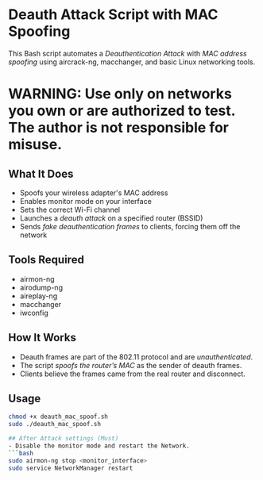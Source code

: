 # Deauth Attack Script with MAC Spoofing

This Bash script automates a *Deauthentication Attack* with *MAC address spoofing* using aircrack-ng, macchanger, and basic Linux networking tools.

# WARNING: Use only on networks you own or are authorized to test. The author is not responsible for misuse.

## What It Does

- Spoofs your wireless adapter's MAC address
- Enables monitor mode on your interface
- Sets the correct Wi-Fi channel
- Launches a *deauth attack* on a specified router (BSSID)
- Sends *fake deauthentication frames* to clients, forcing them off the network

## Tools Required

- airmon-ng
- airodump-ng
- aireplay-ng
- macchanger
- iwconfig

## How It Works

- Deauth frames are part of the 802.11 protocol and are *unauthenticated*.
- The script *spoofs the router’s MAC* as the sender of deauth frames.
- Clients believe the frames came from the real router and disconnect.

## Usage

```bash
chmod +x deauth_mac_spoof.sh
sudo ./deauth_mac_spoof.sh

## After Attack settings (Must)
- Disable the monitor mode and restart the Network.
```bash
sudo airmon-ng stop <monitor_interface>
sudo service NetworkManager restart


